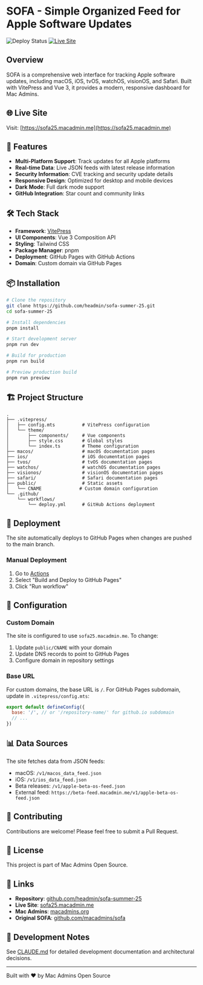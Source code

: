 # SOFA - Simple Organized Feed for Apple Software Updates

![Deploy Status](https://github.com/headmin/sofa-summer-25/actions/workflows/deploy.yml/badge.svg)
[![Live Site](https://img.shields.io/badge/Live-sofa25.macadmin.me-blue)](https://sofa25.macadmin.me)

## Overview

SOFA is a comprehensive web interface for tracking Apple software updates, including macOS, iOS, tvOS, watchOS, visionOS, and Safari. Built with VitePress and Vue 3, it provides a modern, responsive dashboard for Mac Admins.

## 🌐 Live Site

Visit: [https://sofa25.macadmin.me](https://sofa25.macadmin.me)

## 🚀 Features

- **Multi-Platform Support**: Track updates for all Apple platforms
- **Real-time Data**: Live JSON feeds with latest release information
- **Security Information**: CVE tracking and security update details
- **Responsive Design**: Optimized for desktop and mobile devices
- **Dark Mode**: Full dark mode support
- **GitHub Integration**: Star count and community links

## 🛠️ Tech Stack

- **Framework**: [VitePress](https://vitepress.dev/)
- **UI Components**: Vue 3 Composition API
- **Styling**: Tailwind CSS
- **Package Manager**: pnpm
- **Deployment**: GitHub Pages with GitHub Actions
- **Domain**: Custom domain via GitHub Pages

## 📦 Installation

```bash
# Clone the repository
git clone https://github.com/headmin/sofa-summer-25.git
cd sofa-summer-25

# Install dependencies
pnpm install

# Start development server
pnpm run dev

# Build for production
pnpm run build

# Preview production build
pnpm run preview
```

## 🏗️ Project Structure

```
.
├── .vitepress/
│   ├── config.mts          # VitePress configuration
│   └── theme/
│       ├── components/     # Vue components
│       ├── style.css       # Global styles
│       └── index.ts        # Theme configuration
├── macos/                  # macOS documentation pages
├── ios/                    # iOS documentation pages
├── tvos/                   # tvOS documentation pages
├── watchos/                # watchOS documentation pages
├── visionos/               # visionOS documentation pages
├── safari/                 # Safari documentation pages
├── public/                 # Static assets
│   └── CNAME              # Custom domain configuration
└── .github/
    └── workflows/
        └── deploy.yml      # GitHub Actions deployment
```

## 🚀 Deployment

The site automatically deploys to GitHub Pages when changes are pushed to the main branch.

### Manual Deployment

1. Go to [Actions](https://github.com/headmin/sofa-summer-25/actions)
2. Select "Build and Deploy to GitHub Pages"
3. Click "Run workflow"

## 🔧 Configuration

### Custom Domain

The site is configured to use `sofa25.macadmin.me`. To change:

1. Update `public/CNAME` with your domain
2. Update DNS records to point to GitHub Pages
3. Configure domain in repository settings

### Base URL

For custom domains, the base URL is `/`. For GitHub Pages subdomain, update in `.vitepress/config.mts`:

```javascript
export default defineConfig({
  base: '/', // or '/repository-name/' for github.io subdomain
  // ...
})
```

## 📊 Data Sources

The site fetches data from JSON feeds:
- macOS: `/v1/macos_data_feed.json`
- iOS: `/v1/ios_data_feed.json`
- Beta releases: `/v1/apple-beta-os-feed.json`
- External feed: `https://beta-feed.macadmin.me/v1/apple-beta-os-feed.json`

## 🤝 Contributing

Contributions are welcome! Please feel free to submit a Pull Request.

## 📄 License

This project is part of Mac Admins Open Source.

## 🔗 Links

- **Repository**: [github.com/headmin/sofa-summer-25](https://github.com/headmin/sofa-summer-25)
- **Live Site**: [sofa25.macadmin.me](https://sofa25.macadmin.me)
- **Mac Admins**: [macadmins.org](https://www.macadmins.org/)
- **Original SOFA**: [github.com/macadmins/sofa](https://github.com/macadmins/sofa)

## 📝 Development Notes

See [CLAUDE.md](CLAUDE.md) for detailed development documentation and architectural decisions.

---

Built with ❤️ by Mac Admins Open Source